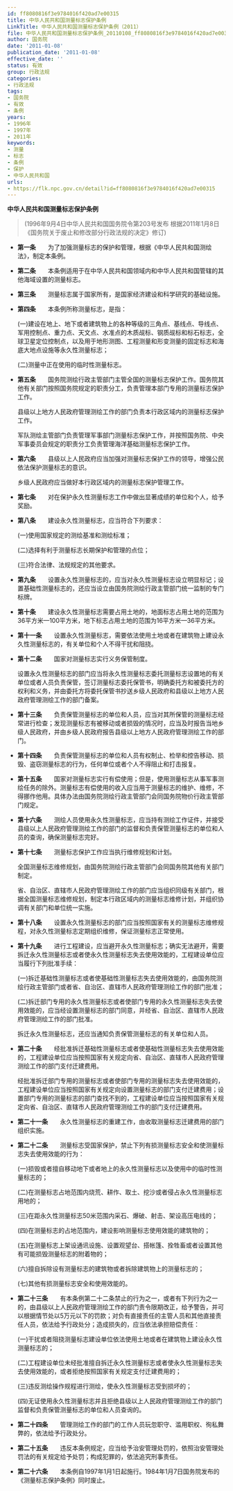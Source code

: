 ```yaml
---
id: ff8080816f3e9784016f420ad7e00315
title: 中华人民共和国测量标志保护条例
LinkTitle: 中华人民共和国测量标志保护条例（2011）
file: 中华人民共和国测量标志保护条例_20110108_ff8080816f3e9784016f420ad7e00315.docx
author: 国务院
date: '2011-01-08'
publication_date: '2011-01-08'
effective_date: ''
status: 有效
group: 行政法规
categories:
- 行政法规
tags:
- 国务院
- 有效
- 条例
years:
- 1996年
- 1997年
- 2011年
keywords:
- 测量
- 标志
- 条例
- 保护
- 中华人民共和国
urls:
- https://flk.npc.gov.cn/detail?id=ff8080816f3e9784016f420ad7e00315
---
```


**中华人民共和国测量标志保护条例**

> (1996年9月4日中华人民共和国国务院令第203号发布 根据2011年1月8日《国务院关于废止和修改部分行政法规的决定》修订)

- **第一条**　　为了加强测量标志的保护和管理，根据《中华人民共和国测绘法》，制定本条例。

- **第二条**　　本条例适用于在中华人民共和国领域内和中华人民共和国管辖的其他海域设置的测量标志。

- **第三条**　　测量标志属于国家所有，是国家经济建设和科学研究的基础设施。

- **第四条**　　本条例所称测量标志，是指：

  (一)建设在地上、地下或者建筑物上的各种等级的三角点、基线点、导线点、军用控制点、重力点、天文点、水准点的木质觇标、钢质觇标和标石标志，全球卫星定位控制点，以及用于地形测图、工程测量和形变测量的固定标志和海底大地点设施等永久性测量标志；

  (二)测量中正在使用的临时性测量标志。

- **第五条**　　国务院测绘行政主管部门主管全国的测量标志保护工作。国务院其他有关部门按照国务院规定的职责分工，负责管理本部门专用的测量标志保护工作。

  县级以上地方人民政府管理测绘工作的部门负责本行政区域内的测量标志保护工作。

  军队测绘主管部门负责管理军事部门测量标志保护工作，并按照国务院、中央军事委员会规定的职责分工负责管理海洋基础测量标志保护工作。

- **第六条**　　县级以上人民政府应当加强对测量标志保护工作的领导，增强公民依法保护测量标志的意识。

  乡级人民政府应当做好本行政区域内的测量标志保护管理工作。

- **第七条**　　对在保护永久性测量标志工作中做出显著成绩的单位和个人，给予奖励。

- **第八条**　　建设永久性测量标志，应当符合下列要求：

  (一)使用国家规定的测绘基准和测绘标准；

  (二)选择有利于测量标志长期保护和管理的点位；

  (三)符合法律、法规规定的其他要求。

- **第九条**　　设置永久性测量标志的，应当对永久性测量标志设立明显标记；设置基础性测量标志的，还应当设立由国务院测绘行政主管部门统一监制的专门标牌。

- **第十条**　　建设永久性测量标志需要占用土地的，地面标志占用土地的范围为36平方米—100平方米，地下标志占用土地的范围为16平方米—36平方米。

- **第十一条**　　设置永久性测量标志，需要依法使用土地或者在建筑物上建设永久性测量标志的，有关单位和个人不得干扰和阻挠。

- **第十二条**　　国家对测量标志实行义务保管制度。

  设置永久性测量标志的部门应当将永久性测量标志委托测量标志设置地的有关单位或者人员负责保管，签订测量标志委托保管书，明确委托方和被委托方的权利和义务，并由委托方将委托保管书抄送乡级人民政府和县级以上地方人民政府管理测绘工作的部门备案。

- **第十三条**　　负责保管测量标志的单位和人员，应当对其所保管的测量标志经常进行检查；发现测量标志有被移动或者损毁的情况时，应当及时报告当地乡级人民政府，并由乡级人民政府报告县级以上地方人民政府管理测绘工作的部门。

- **第十四条**　　负责保管测量标志的单位和人员有权制止、检举和控告移动、损毁、盗窃测量标志的行为，任何单位或者个人不得阻止和打击报复。

- **第十五条**　　国家对测量标志实行有偿使用；但是，使用测量标志从事军事测绘任务的除外。测量标志有偿使用的收入应当用于测量标志的维护、维修，不得挪作他用。具体办法由国务院测绘行政主管部门会同国务院物价行政主管部门规定。

- **第十六条**　　测绘人员使用永久性测量标志，应当持有测绘工作证件，并接受县级以上人民政府管理测绘工作的部门的监督和负责保管测量标志的单位和人员的查询，确保测量标志完好。

- **第十七条**　　测量标志保护工作应当执行维修规划和计划。

  全国测量标志维修规划，由国务院测绘行政主管部门会同国务院其他有关部门制定。

  省、自治区、直辖市人民政府管理测绘工作的部门应当组织同级有关部门，根据全国测量标志维修规划，制定本行政区域内的测量标志维修计划，并组织协调有关部门和单位统一实施。

- **第十八条**　　设置永久性测量标志的部门应当按照国家有关的测量标志维修规程，对永久性测量标志定期组织维修，保证测量标志正常使用。

- **第十九条**　　进行工程建设，应当避开永久性测量标志；确实无法避开，需要拆迁永久性测量标志或者使永久性测量标志失去使用效能的，工程建设单位应当履行下列批准手续：

  (一)拆迁基础性测量标志或者使基础性测量标志失去使用效能的，由国务院测绘行政主管部门或者省、自治区、直辖市人民政府管理测绘工作的部门批准；

  (二)拆迁部门专用的永久性测量标志或者使部门专用的永久性测量标志失去使用效能的，应当经设置测量标志的部门同意，并经省、自治区、直辖市人民政府管理测绘工作的部门批准。

  拆迁永久性测量标志，还应当通知负责保管测量标志的有关单位和人员。

- **第二十条**　　经批准拆迁基础性测量标志或者使基础性测量标志失去使用效能的，工程建设单位应当按照国家有关规定向省、自治区、直辖市人民政府管理测绘工作的部门支付迁建费用。

  经批准拆迁部门专用的测量标志或者使部门专用的测量标志失去使用效能的，工程建设单位应当按照国家有关规定向设置测量标志的部门支付迁建费用；设置部门专用的测量标志的部门查找不到的，工程建设单位应当按照国家有关规定向省、自治区、直辖市人民政府管理测绘工作的部门支付迁建费用。

- **第二十一条**　　永久性测量标志的重建工作，由收取测量标志迁建费用的部门组织实施。

- **第二十二条**　　测量标志受国家保护，禁止下列有损测量标志安全和使测量标志失去使用效能的行为：

  (一)损毁或者擅自移动地下或者地上的永久性测量标志以及使用中的临时性测量标志的；

  (二)在测量标志占地范围内烧荒、耕作、取土、挖沙或者侵占永久性测量标志用地的；

  (三)在距永久性测量标志50米范围内采石、爆破、射击、架设高压电线的；

  (四)在测量标志的占地范围内，建设影响测量标志使用效能的建筑物的；

  (五)在测量标志上架设通讯设施、设置观望台、搭帐篷、拴牲畜或者设置其他有可能损毁测量标志的附着物的；

  (六)擅自拆除设有测量标志的建筑物或者拆除建筑物上的测量标志的；

  (七)其他有损测量标志安全和使用效能的。

- **第二十三条**　　有本条例第二十二条禁止的行为之一，或者有下列行为之一的，由县级以上人民政府管理测绘工作的部门责令限期改正，给予警告，并可以根据情节处以5万元以下的罚款；对负有直接责任的主管人员和其他直接责任人员，依法给予行政处分；造成损失的，应当依法承担赔偿责任：

  (一)干扰或者阻挠测量标志建设单位依法使用土地或者在建筑物上建设永久性测量标志的；

  (二)工程建设单位未经批准擅自拆迁永久性测量标志或者使永久性测量标志失去使用效能的，或者拒绝按照国家有关规定支付迁建费用的；

  (三)违反测绘操作规程进行测绘，使永久性测量标志受到损坏的；

  (四)无证使用永久性测量标志并且拒绝县级以上人民政府管理测绘工作的部门监督和负责保管测量标志的单位和人员查询的。

- **第二十四条**　　管理测绘工作的部门的工作人员玩忽职守、滥用职权、徇私舞弊的，依法给予行政处分。

- **第二十五条**　　违反本条例规定，应当给予治安管理处罚的，依照治安管理处罚法的有关规定给予处罚；构成犯罪的，依法追究刑事责任。

- **第二十六条**　　本条例自1997年1月1日起施行。1984年1月7日国务院发布的《测量标志保护条例》同时废止。
